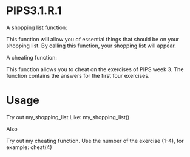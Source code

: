 # PIPS3.1.R.1

A shopping list function:

This function will allow you of essential things that should be on your shopping list. By calling this function, your shopping list will appear.

A cheating function:

This function allows you to cheat on the exercises of PIPS week 3. The function contains the answers for the first four exercises.

# Usage
Try out my_shopping_list
Like: 
my_shopping_list()

Also

Try out my cheating function. Use the number of the exercise (1-4), for example:
cheat(4)

